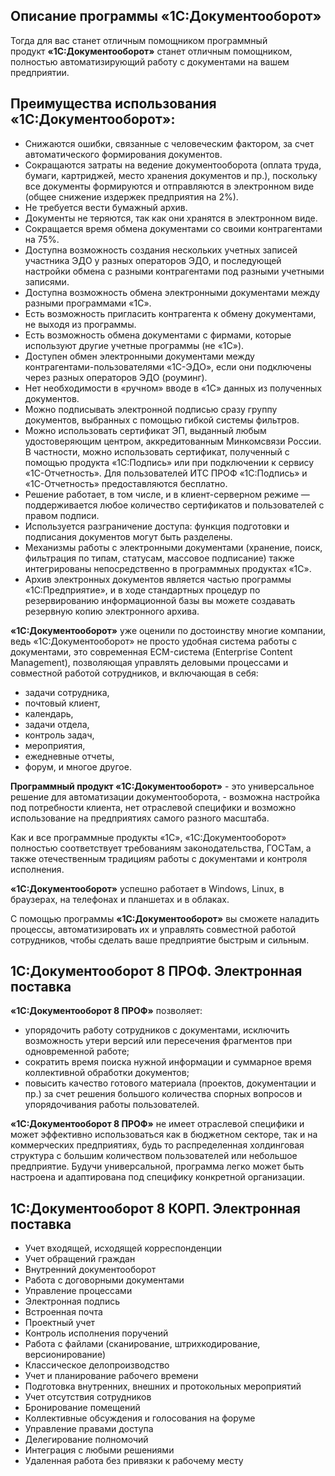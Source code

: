 ## Описание программы «1С:Документооборот»

Тогда для вас станет отличным помощником программный продукт **«1С:Документооборот»** станет отличным помощником, полностью автоматизирующий работу с документами на вашем предприятии.

## Преимущества использования «1С:Документооборот»:  

- Снижаются ошибки, связанные с человеческим фактором, за счет автоматического формирования документов.
- Сокращаются затраты на ведение документооборота (оплата труда, бумаги, картриджей, место хранения документов и пр.), поскольку все документы формируются и отправляются в электронном виде (общее снижение издержек предприятия на 2%).
- Не требуется вести бумажный архив.
- Документы не теряются, так как они хранятся в электронном виде.
- Сокращается время обмена документами со своими контрагентами на 75%.
- Доступна возможность создания нескольких учетных записей участника ЭДО у разных операторов ЭДО, и последующей настройки обмена с разными контрагентами под разными учетными записями.
- Доступна возможность обмена электронными документами между разными программами «1С».
- Есть возможность пригласить контрагента к обмену документами, не выходя из программы.
- Есть возможность обмена документами с фирмами, которые используют другие учетные программы (не «1С»).
- Доступен обмен электронными документами между контрагентами-пользователями «1С-ЭДО», если они подключены через разных операторов ЭДО (роуминг).
- Нет необходимости в «ручном» вводе в «1С» данных из полученных документов.
- Можно подписывать электронной подписью сразу группу документов, выбранных с помощью гибкой системы фильтров.
- Можно использовать сертификат ЭП, выданный любым удостоверяющим центром, аккредитованным Минкомсвязи России. В частности, можно использовать сертификат, полученный с помощью продукта «1С:Подпись» или при подключении к сервису «1С-Отчетность». Для пользователей ИТС ПРОФ «1С:Подпись» и «1С-Отчетность» предоставляются бесплатно.
- Решение работает, в том числе, и в клиент-серверном режиме — поддерживается любое количество сертификатов и пользователей с правом подписи.
- Используется разграничение доступа: функция подготовки и подписания документов могут быть разделены.
- Механизмы работы с электронными документами (хранение, поиск, фильтрация по типам, статусам, массовое подписание) также интегрированы непосредственно в программных продуктах «1С».
- Архив электронных документов является частью программы «1С:Предприятие», и в ходе стандартных процедур по резервированию информационной базы вы можете создавать резервную копию электронного архива.

  
**«1С:Документооборот»** уже оценили по достоинству многие компании, ведь «1С:Документооборот» не просто удобная система работы с документами, это современная ECM-система (Enterprise Content Management), позволяющая управлять деловыми процессами и совместной работой сотрудников, и включающая в себя:  

- задачи сотрудника,
- почтовый клиент,
- календарь,
- задачи отдела,
- контроль задач,
- мероприятия,
- ежедневные отчеты,
- форум, и многое другое.

**Программный продукт «1С:Документооборот»** - это универсальное решение для автоматизации документооборота, - возможна настройка под потребности клиента, нет отраслевой специфики и возможно использование на предприятиях самого разного масштаба.

Как и все программные продукты «1С», «1С:Документооборот» полностью соответствует требованиям законодательства, ГОСТам, а также отечественным традициям работы с документами и контроля исполнения.

**«1С:Документооборот»** успешно работает в Windows, Linux, в браузерах, на телефонах и планшетах и в облаках.  
  
С помощью программы **«1С:Документооборот»** вы сможете наладить процессы, автоматизировать их и управлять совместной работой сотрудников, чтобы сделать ваше предприятие быстрым и сильным.

## 1С:Документооборот 8 ПРОФ. Электронная поставка
**«1С:Документооборот 8 ПРОФ»** позволяет:  

- упорядочить работу сотрудников с документами, исключить возможность утери версий или пересечения фрагментов при одновременной работе;
- сократить время поиска нужной информации и суммарное время коллективной обработки документов;
- повысить качество готового материала (проектов, документации и пр.) за счет решения большого количества спорных вопросов и упорядочивания работы пользователей.

  
**«1С:Документооборот 8 ПРОФ»** не имеет отраслевой специфики и может эффективно использоваться как в бюджетном секторе, так и на коммерческих предприятиях, будь то распределенная холдинговая структура с большим количеством пользователей или небольшое предприятие. Будучи универсальной, программа легко может быть настроена и адаптирована под специфику конкретной организации.

## 1С:Документооборот 8 КОРП. Электронная поставка

- Учет входящей, исходящей корреспонденции
- Учет обращений граждан
- Внутренний документооборот
- Работа с договорными документами
- Управление процессами
- Электронная подпись
- Встроенная почта
- Проектный учет
- Контроль исполнения поручений
- Работа с файлами (сканирование, штрихкодирование, версионирование)
- Классическое делопроизводство
- Учет и планирование рабочего времени
- Подготовка внутренних, внешних и протокольных мероприятий
- Учет отсутствия сотрудников
- Бронирование помещений
- Коллективные обсуждения и голосования на форуме
- Управление правами доступа
- Делегирование полномочий
- Интеграция с любыми решениями
- Удаленная работа без привязки к рабочему месту